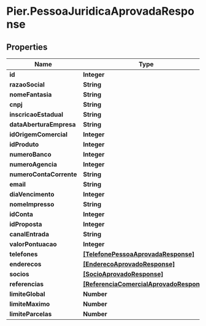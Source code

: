 # Pier.PessoaJuridicaAprovadaResponse

## Properties
Name | Type | Description | Notes
------------ | ------------- | ------------- | -------------
**id** | **Integer** | {{{pessoa_juridica_aprovada_response_id_value}}} | [optional] 
**razaoSocial** | **String** | {{{pessoa_juridica_aprovada_response_razao_social_value}}} | [optional] 
**nomeFantasia** | **String** | {{{pessoa_juridica_aprovada_response_nome_fantasia_value}}} | [optional] 
**cnpj** | **String** | {{{pessoa_juridica_aprovada_response_cnpj_value}}} | [optional] 
**inscricaoEstadual** | **String** | {{{pessoa_juridica_aprovada_response_inscricao_estadual_value}}} | [optional] 
**dataAberturaEmpresa** | **String** | {{{pessoa_juridica_aprovada_response_data_abertura_empresa_value}}} | [optional] 
**idOrigemComercial** | **Integer** | {{{pessoa_juridica_aprovada_response_id_origem_comercial_value}}} | [optional] 
**idProduto** | **Integer** | {{{pessoa_juridica_aprovada_response_id_produto_value}}} | [optional] 
**numeroBanco** | **Integer** | {{{pessoa_juridica_aprovada_response_numero_banco_value}}} | [optional] 
**numeroAgencia** | **Integer** | {{{pessoa_juridica_aprovada_response_numero_agencia_value}}} | [optional] 
**numeroContaCorrente** | **String** | {{{pessoa_juridica_aprovada_response_numero_conta_corrente_value}}} | [optional] 
**email** | **String** | {{{pessoa_juridica_aprovada_response_email_value}}} | [optional] 
**diaVencimento** | **Integer** | {{{pessoa_juridica_aprovada_response_dia_vencimento_value}}} | [optional] 
**nomeImpresso** | **String** | {{{pessoa_juridica_aprovada_response_nome_impresso_value}}} | [optional] 
**idConta** | **Integer** | {{{pessoa_juridica_aprovada_response_id_conta_value}}} | [optional] 
**idProposta** | **Integer** | {{{pessoa_juridica_aprovada_response_id_proposta_value}}} | [optional] 
**canalEntrada** | **String** | {{{pessoa_juridica_aprovada_response_canal_entrada_value}}} | [optional] 
**valorPontuacao** | **Integer** | {{{pessoa_juridica_aprovada_response_valor_pontuacao_value}}} | [optional] 
**telefones** | [**[TelefonePessoaAprovadaResponse]**](TelefonePessoaAprovadaResponse.md) | {{{pessoa_juridica_aprovada_response_telefones_value}}} | [optional] 
**enderecos** | [**[EnderecoAprovadoResponse]**](EnderecoAprovadoResponse.md) | {{{pessoa_juridica_aprovada_response_enderecos_value}}} | [optional] 
**socios** | [**[SocioAprovadoResponse]**](SocioAprovadoResponse.md) | {{{pessoa_juridica_aprovada_response_socios_value}}} | [optional] 
**referencias** | [**[ReferenciaComercialAprovadoResponse]**](ReferenciaComercialAprovadoResponse.md) | {{{pessoa_juridica_aprovada_response_referencias_value}}} | [optional] 
**limiteGlobal** | **Number** | {{{pessoa_juridica_aprovada_response_limite_global_value}}} | 
**limiteMaximo** | **Number** | {{{pessoa_juridica_aprovada_response_limite_maximo_value}}} | 
**limiteParcelas** | **Number** | {{{pessoa_juridica_aprovada_response_limite_parcelas_value}}} | 


